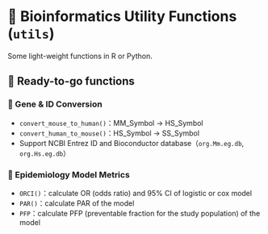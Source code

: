 # 🔧 Bioinformatics Utility Functions (`utils`)
Some light-weight functions in R or Python.


## 🧰 Ready-to-go functions
### 🧬 Gene & ID Conversion
- `convert_mouse_to_human()`：MM_Symbol → HS_Symbol
- `convert_human_to_mouse()`：HS_Symbol → SS_Symbol
- Support NCBI Entrez ID and Bioconductor database（`org.Mm.eg.db`, `org.Hs.eg.db`）

### 🧮 Epidemiology Model Metrics
- `ORCI()`：calculate OR (odds ratio) and 95% CI of logistic or cox model
- `PAR()`：calculate PAR of the model
- `PFP`：calculate PFP (preventable fraction for the study population) of the model
